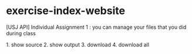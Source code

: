 # exercise-index-website
[USJ API] Individual Assignment 1 : you can manage your files that you did during class

<main function>
1. show source
2. show output
3. download
4. download all
